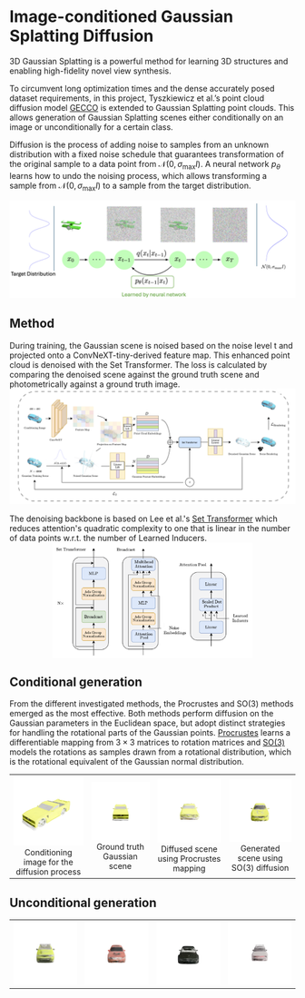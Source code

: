# Image-conditioned Gaussian Splatting Diffusion

 3D Gaussian Splatting is a powerful method for learning 3D structures and enabling high-fidelity novel view synthesis. 

To circumvent long optimization times and the dense accurately posed dataset requirements, in this project, Tyszkiewicz et al.’s point cloud diffusion model [GECCO](https://arxiv.org/abs/2303.05916) is extended to Gaussian Splatting point clouds. This allows generation of Gaussian Splatting scenes either conditionally on an image or unconditionally for a certain class.

Diffusion is the process of adding noise to samples from an unknown distribution with a fixed noise schedule that guarantees transformation of the original sample to a data point from $\mathcal{N}(0,\sigma_{\max} I)$. A neural network $p_\theta$ learns how to undo the noising process, which allows transforming a sample from $\mathcal{N}(0,\sigma_{\max} I)$ to a sample from the target distribution.

![Diffusion](assets/diffusion.png "Markov Chain for Diffusion")


## Method

During training, the Gaussian scene is noised based on the noise level t and projected onto a ConvNeXT-tiny-derived feature map. This enhanced point cloud is denoised with the Set Transformer. The loss is calculated by comparing the denoised scene against the ground truth scene and photometrically against a ground truth image.
![Method Overview](assets/Methode.png "Method overview of the project")

The denoising backbone is based on Lee et al.'s [Set Transformer](https://arxiv.org/abs/1810.00825) which reduces attention's quadratic complexity to one that is linear in the number of data points w.r.t. the number of Learned Inducers.
<img src="assets/set_transformer.png" alt="Set Transformer" title="Set Transformer to reduce complexity" style="width: 70%; display: block; margin: 0 auto;"/>




## Conditional generation
From the different investigated methods, the Procrustes and SO(3) methods emerged as the most effective. Both methods perform diffusion on the Gaussian parameters in the Euclidean space, but adopt distinct strategies for handling the rotational parts of the Gaussian points. [Procrustes](https://arxiv.org/abs/2103.16317) learns a differentiable mapping from $3\times3$ matrices to rotation matrices and [SO(3)](https://arxiv.org/abs/2312.11707) models the rotations as samples drawn from a rotational distribution, which is the rotational equivalent of the Gaussian normal distribution.

<table>
  <tr>
    <td align="center"><img src="assets/cond_gt.png" /><br>Conditioning image for the diffusion process</td>
    <td align="center"><img src="assets/car_rotate_gt.gif" /><br>Ground truth Gaussian scene</td>
    <td align="center"><img src="assets/proc.gif" /><br>Diffused scene using Procrustes mapping</td>
    <td align="center"><img src="assets/so3.gif"/><br>Generated scene using SO(3) diffusion</td>
  </tr>
</table>


  
## Unconditional generation

<table>
  <tr>
    <td align="center"><img src="assets/uncond_car_1.gif"/></td>
    <td align="center"><img src="assets/uncond_car_2.gif"/></td>
    <td align="center"><img src="assets/uncond_car_3.gif"/></td>
    <td align="center"><img src="assets/uncond_car_4.gif"/></td>
  </tr>
</table>